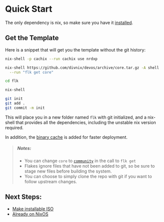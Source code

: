 # Quick Start
The only dependency is nix, so make sure you have it [installed][install-nix].

## Get the Template
Here is a snippet that will get you the template without the git history:
```sh
nix-shell -p cachix --run cachix use nrdxp

nix-shell https://github.com/divnix/devos/archive/core.tar.gz -A shell \
  --run "flk get core"

cd flk

nix-shell

git init
git add .
git commit -m init
```

This will place you in a new folder named `flk` with git initialized, and a
nix-shell that provides all the dependencies, including the unstable nix
version required.

In addition, the [binary cache](../../cachix) is added for faster deployment.

> ##### _Notes:_
> - You can change `core` to [`community`](../../index.md#community-profiles)
>   in the call to `flk get`
> - Flakes ignore files that have not been added to git, so be sure to stage new
>   files before building the system.
> - You can choose to simply clone the repo with git if you want to follow
>   upstream changes.

## Next Steps:
- [Make installable ISO](./iso.md)
- [Already on NixOS](./from-nixos.md)


[install-nix]: https://nixos.org/manual/nix/stable/#sect-multi-user-installation
